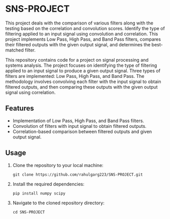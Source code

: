 # SNS-PROJECT
This project deals with the comparison of various filters along with the testing based on the correlation and convolution scores. 
Identify the type of filtering applied to an input signal using convolution and correlation. This project implements Low Pass, High Pass, and Band Pass filters, compares their filtered outputs with the given output signal, and determines the best-matched filter.

This repository contains code for a project on signal processing and systems analysis. The project focuses on identifying the type of filtering applied to an input signal to produce a given output signal. Three types of filters are implemented: Low Pass, High Pass, and Band Pass. The methodology involves convolving each filter with the input signal to obtain filtered outputs, and then comparing these outputs with the given output signal using correlation.

## Features

- Implementation of Low Pass, High Pass, and Band Pass filters.
- Convolution of filters with input signal to obtain filtered outputs.
- Correlation-based comparison between filtered outputs and given output signal.

## Usage

1. Clone the repository to your local machine:

    ```
    git clone https://github.com/rahulgarg223/SNS-PROJECT.git
    ```

2. Install the required dependencies:

    ```
    pip install numpy scipy
    ```

3. Navigate to the cloned repository directory:

    ```
    cd SNS-PROJECT
    ```
